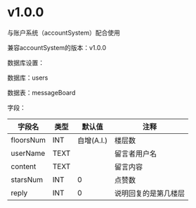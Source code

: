 # v1.0.0

与账户系统（accountSystem）配合使用

兼容accountSystem的版本：v1.0.0

数据库设置：

数据库：users

数据表：messageBoard

字段：

|字段名|类型|默认值|注释|
|-|-|-|-|
|floorsNum|INT|自增(A.I.)|楼层数|
|userName|TEXT||留言者用户名|
|content|TEXT||留言内容|
|starsNum|INT|0|点赞数|
|reply|INT|0|说明回复的是第几楼层|
